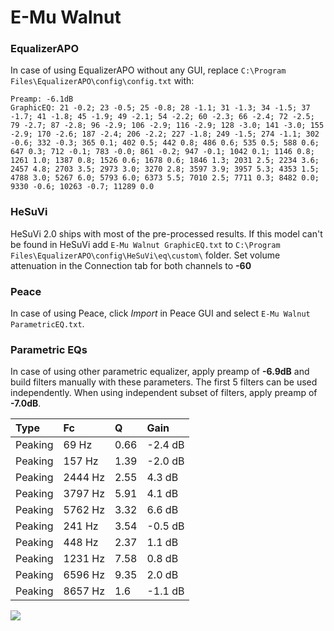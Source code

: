 # E-Mu Walnut

### EqualizerAPO
In case of using EqualizerAPO without any GUI, replace `C:\Program Files\EqualizerAPO\config\config.txt`
with:
```
Preamp: -6.1dB
GraphicEQ: 21 -0.2; 23 -0.5; 25 -0.8; 28 -1.1; 31 -1.3; 34 -1.5; 37 -1.7; 41 -1.8; 45 -1.9; 49 -2.1; 54 -2.2; 60 -2.3; 66 -2.4; 72 -2.5; 79 -2.7; 87 -2.8; 96 -2.9; 106 -2.9; 116 -2.9; 128 -3.0; 141 -3.0; 155 -2.9; 170 -2.6; 187 -2.4; 206 -2.2; 227 -1.8; 249 -1.5; 274 -1.1; 302 -0.6; 332 -0.3; 365 0.1; 402 0.5; 442 0.8; 486 0.6; 535 0.5; 588 0.6; 647 0.3; 712 -0.1; 783 -0.0; 861 -0.2; 947 -0.1; 1042 0.1; 1146 0.8; 1261 1.0; 1387 0.8; 1526 0.6; 1678 0.6; 1846 1.3; 2031 2.5; 2234 3.6; 2457 4.8; 2703 3.5; 2973 3.0; 3270 2.8; 3597 3.9; 3957 5.3; 4353 1.5; 4788 3.0; 5267 6.0; 5793 6.0; 6373 5.5; 7010 2.5; 7711 0.3; 8482 0.0; 9330 -0.6; 10263 -0.7; 11289 0.0
```

### HeSuVi
HeSuVi 2.0 ships with most of the pre-processed results. If this model can't be found in HeSuVi add
`E-Mu Walnut GraphicEQ.txt` to `C:\Program Files\EqualizerAPO\config\HeSuVi\eq\custom\` folder.
Set volume attenuation in the Connection tab for both channels to **-60**

### Peace
In case of using Peace, click *Import* in Peace GUI and select `E-Mu Walnut ParametricEQ.txt`.

### Parametric EQs
In case of using other parametric equalizer, apply preamp of **-6.9dB** and build filters manually
with these parameters. The first 5 filters can be used independently.
When using independent subset of filters, apply preamp of **-7.0dB**.

| Type    | Fc      |    Q | Gain    |
|:--------|:--------|:-----|:--------|
| Peaking | 69 Hz   | 0.66 | -2.4 dB |
| Peaking | 157 Hz  | 1.39 | -2.0 dB |
| Peaking | 2444 Hz | 2.55 | 4.3 dB  |
| Peaking | 3797 Hz | 5.91 | 4.1 dB  |
| Peaking | 5762 Hz | 3.32 | 6.6 dB  |
| Peaking | 241 Hz  | 3.54 | -0.5 dB |
| Peaking | 448 Hz  | 2.37 | 1.1 dB  |
| Peaking | 1231 Hz | 7.58 | 0.8 dB  |
| Peaking | 6596 Hz | 9.35 | 2.0 dB  |
| Peaking | 8657 Hz | 1.6  | -1.1 dB |

![](https://raw.githubusercontent.com/jaakkopasanen/AutoEq/master/results/innerfidelity/sbaf-serious/E-Mu%20Walnut/E-Mu%20Walnut.png)